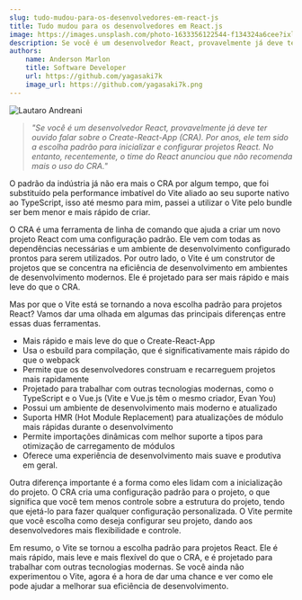 ```yaml
---
slug: tudo-mudou-para-os-desenvolvedores-em-react-js
title: Tudo mudou para os desenvolvedores em React.js
image: https://images.unsplash.com/photo-1633356122544-f134324a6cee?ixlib=rb-4.0.3&ixid=MnwxMjA3fDB8MHxwaG90by1wYWdlfHx8fGVufDB8fHx8&auto=format&fit=crop&w=1170&q=80
description: Se você é um desenvolvedor React, provavelmente já deve ter ouvido falar sobre o Create-React-App (CRA).
authors:
    name: Anderson Marlon
    title: Software Developer
    url: https://github.com/yagasaki7k
    image_url: https://github.com/yagasaki7k.png
---
```


![](https://images.unsplash.com/photo-1633356122544-f134324a6cee?ixlib=rb-4.0.3&ixid=MnwxMjA3fDB8MHxwaG90by1wYWdlfHx8fGVufDB8fHx8&auto=format&fit=crop&w=1170&q=80 "Lautaro Andreani")

> _"Se você é um desenvolvedor React, provavelmente já deve ter ouvido falar sobre o Create-React-App (CRA). Por anos, ele tem sido a escolha padrão para inicializar e configurar projetos React. No entanto, recentemente, o time do React anunciou que não recomenda mais o uso do CRA."_

O padrão da indústria já não era mais o CRA por algum tempo, que foi substituído pela performance imbatível do Vite aliado ao seu suporte nativo ao TypeScript, isso até mesmo para mim, passei a utilizar o Vite pelo bundle ser bem menor e mais rápido de criar.

O CRA é uma ferramenta de linha de comando que ajuda a criar um novo projeto React com uma configuração padrão. Ele vem com todas as dependências necessárias e um ambiente de desenvolvimento configurado prontos para serem utilizados. Por outro lado, o Vite é um construtor de projetos que se concentra na eficiência de desenvolvimento em ambientes de desenvolvimento modernos. Ele é projetado para ser mais rápido e mais leve do que o CRA.

Mas por que o Vite está se tornando a nova escolha padrão para projetos React? Vamos dar uma olhada em algumas das principais diferenças entre essas duas ferramentas.

- Mais rápido e mais leve do que o Create-React-App
- Usa o esbuild para compilação, que é significativamente mais rápido do que o webpack
- Permite que os desenvolvedores construam e recarreguem projetos mais rapidamente
- Projetado para trabalhar com outras tecnologias modernas, como o TypeScript e o Vue.js (Vite e Vue.js têm o mesmo criador, Evan You)
- Possui um ambiente de desenvolvimento mais moderno e atualizado
- Suporta HMR (Hot Module Replacement) para atualizações de módulo mais rápidas durante o desenvolvimento
- Permite importações dinâmicas com melhor suporte a tipos para otimização de carregamento de módulos
- Oferece uma experiência de desenvolvimento mais suave e produtiva em geral.

Outra diferença importante é a forma como eles lidam com a inicialização do projeto. O CRA cria uma configuração padrão para o projeto, o que significa que você tem menos controle sobre a estrutura do projeto, tendo que ejetá-lo para fazer qualquer configuração personalizada. O Vite permite que você escolha como deseja configurar seu projeto, dando aos desenvolvedores mais flexibilidade e controle.

Em resumo, o Vite se tornou a escolha padrão para projetos React. Ele é mais rápido, mais leve e mais flexível do que o CRA, e é projetado para trabalhar com outras tecnologias modernas. Se você ainda não experimentou o Vite, agora é a hora de dar uma chance e ver como ele pode ajudar a melhorar sua eficiência de desenvolvimento.